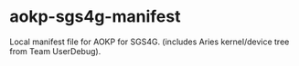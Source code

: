 aokp-sgs4g-manifest
===================

Local manifest file for AOKP for SGS4G. (includes Aries kernel/device tree from Team UserDebug).
